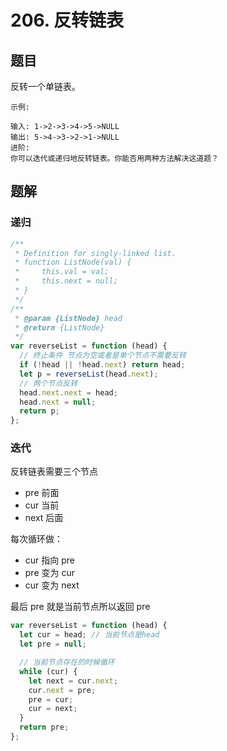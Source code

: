 # 206. 反转链表

## 题目

反转一个单链表。

```
示例:

输入: 1->2->3->4->5->NULL
输出: 5->4->3->2->1->NULL
进阶:
你可以迭代或递归地反转链表。你能否用两种方法解决这道题？
```

## 题解

### 递归

```JavaScript
/**
 * Definition for singly-linked list.
 * function ListNode(val) {
 *     this.val = val;
 *     this.next = null;
 * }
 */
/**
 * @param {ListNode} head
 * @return {ListNode}
 */
var reverseList = function (head) {
  // 终止条件 节点为空或者是单个节点不需要反转
  if (!head || !head.next) return head;
  let p = reverseList(head.next);
  // 两个节点反转
  head.next.next = head;
  head.next = null;
  return p;
};

```

### 迭代

反转链表需要三个节点

- pre 前面
- cur 当前
- next 后面

每次循环做：

- cur 指向 pre
- pre 变为 cur
- cur 变为 next

最后 pre 就是当前节点所以返回 pre

```JavaScript
var reverseList = function (head) {
  let cur = head; // 当前节点是head
  let pre = null;

  // 当前节点存在的时候循环
  while (cur) {
    let next = cur.next;
    cur.next = pre;
    pre = cur;
    cur = next;
  }
  return pre;
};

```
